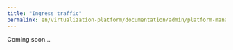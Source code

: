 ```yaml
---
title: "Ingress traffic"
permalink: en/virtualization-platform/documentation/admin/platform-management/network/ingress.html
---
```


Coming soon...
